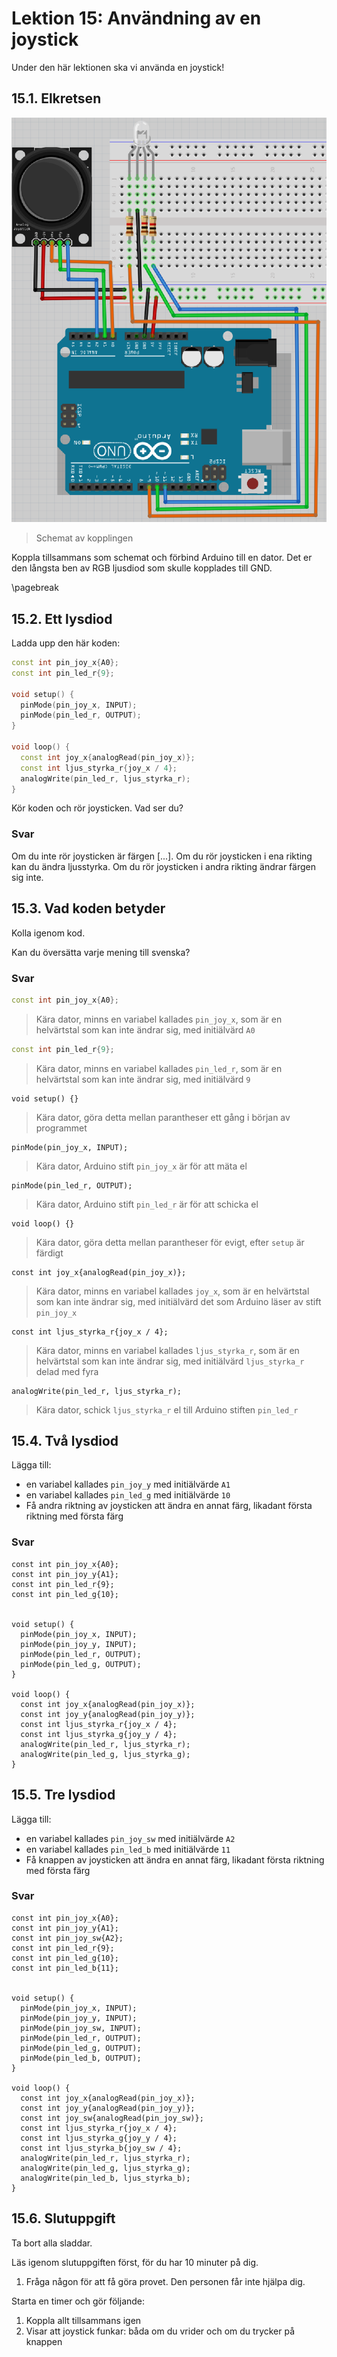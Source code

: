 # Lektion 15: Användning av en joystick

Under den här lektionen ska vi använda en joystick!

## 15.1. Elkretsen

![](anvaendning_av_en_joystick_schema.png)

> Schemat av kopplingen

Koppla tillsammans som schemat och förbind Arduino till en dator.
Det er den långsta ben av RGB ljusdiod som skulle kopplades till GND.

\pagebreak

## 15.2. Ett lysdiod

Ladda upp den här koden:

```c++
const int pin_joy_x{A0};
const int pin_led_r{9};

void setup() {
  pinMode(pin_joy_x, INPUT);
  pinMode(pin_led_r, OUTPUT);
}

void loop() {
  const int joy_x{analogRead(pin_joy_x)};
  const int ljus_styrka_r{joy_x / 4};
  analogWrite(pin_led_r, ljus_styrka_r);
}
```

Kör koden och rör joysticken. Vad ser du?

### Svar

Om du inte rör joysticken är färgen [...].
Om du rör joysticken i ena rikting kan du ändra ljusstyrka.
Om du rör joysticken i andra rikting ändrar färgen sig inte.

## 15.3. Vad koden betyder

Kolla igenom kod. 

Kan du översätta varje mening till svenska?

### Svar

```c++
const int pin_joy_x{A0};
```

> Kära dator, minns en variabel kallades `pin_joy_x`, som
> är en helvärtstal som kan inte ändrar sig, med initiälvärd `A0`


```c++
const int pin_led_r{9};
```

> Kära dator, minns en variabel kallades `pin_led_r`, som
> är en helvärtstal som kan inte ändrar sig, med initiälvärd `9`

```
void setup() {}
```

> Kära dator, göra detta mellan parantheser 
> ett gång i början av programmet

```
pinMode(pin_joy_x, INPUT);
```

> Kära dator, Arduino stift `pin_joy_x` är för att mäta el

```
pinMode(pin_led_r, OUTPUT);
```

> Kära dator, Arduino stift `pin_led_r` är för att schicka el

```
void loop() {}
```

> Kära dator, göra detta mellan parantheser 
> för evigt, efter `setup` är färdigt


```
const int joy_x{analogRead(pin_joy_x)};
```

> Kära dator, minns en variabel kallades `joy_x`, som
> är en helvärtstal som kan inte ändrar sig, med initiälvärd
> det som Arduino läser av stift `pin_joy_x`

```
const int ljus_styrka_r{joy_x / 4};
```

> Kära dator, minns en variabel kallades `ljus_styrka_r`, som
> är en helvärtstal som kan inte ändrar sig, med initiälvärd
> `ljus_styrka_r` delad med fyra


```
analogWrite(pin_led_r, ljus_styrka_r);
```

> Kära dator, schick `ljus_styrka_r` el till Arduino stiften `pin_led_r`

## 15.4. Två lysdiod

Lägga till:

- en variabel kallades `pin_joy_y` med initiälvärde `A1`
- en variabel kallades `pin_led_g` med initiälvärde `10`
- Få andra riktning av joysticken att ändra en annat färg,
  likadant första riktning med första färg

### Svar

```
const int pin_joy_x{A0};
const int pin_joy_y{A1};
const int pin_led_r{9};
const int pin_led_g{10};


void setup() {
  pinMode(pin_joy_x, INPUT);
  pinMode(pin_joy_y, INPUT);
  pinMode(pin_led_r, OUTPUT);
  pinMode(pin_led_g, OUTPUT);
}

void loop() {
  const int joy_x{analogRead(pin_joy_x)};
  const int joy_y{analogRead(pin_joy_y)};
  const int ljus_styrka_r{joy_x / 4};
  const int ljus_styrka_g{joy_y / 4};
  analogWrite(pin_led_r, ljus_styrka_r);
  analogWrite(pin_led_g, ljus_styrka_g);
}
```

## 15.5. Tre lysdiod

Lägga till:

- en variabel kallades `pin_joy_sw` med initiälvärde `A2`
- en variabel kallades `pin_led_b` med initiälvärde `11`
- Få knappen av joysticken att ändra en annat färg,
  likadant första riktning med första färg

### Svar

```
const int pin_joy_x{A0};
const int pin_joy_y{A1};
const int pin_joy_sw{A2};
const int pin_led_r{9};
const int pin_led_g{10};
const int pin_led_b{11};


void setup() {
  pinMode(pin_joy_x, INPUT);
  pinMode(pin_joy_y, INPUT);
  pinMode(pin_joy_sw, INPUT);
  pinMode(pin_led_r, OUTPUT);
  pinMode(pin_led_g, OUTPUT);
  pinMode(pin_led_b, OUTPUT);
}

void loop() {
  const int joy_x{analogRead(pin_joy_x)};
  const int joy_y{analogRead(pin_joy_y)};
  const int joy_sw{analogRead(pin_joy_sw)};
  const int ljus_styrka_r{joy_x / 4};
  const int ljus_styrka_g{joy_y / 4};
  const int ljus_styrka_b{joy_sw / 4};
  analogWrite(pin_led_r, ljus_styrka_r);
  analogWrite(pin_led_g, ljus_styrka_g);
  analogWrite(pin_led_b, ljus_styrka_b);
}
```

## 15.6. Slutuppgift

Ta bort alla sladdar.

Läs igenom slutuppgiften först, för du har 10 minuter på dig.

1. Fråga någon för att få göra provet. Den personen får inte hjälpa dig.

Starta en timer och gör följande:

1. Koppla allt tillsammans igen
1. Visar att joystick funkar: båda om du vrider och om du trycker på knappen
